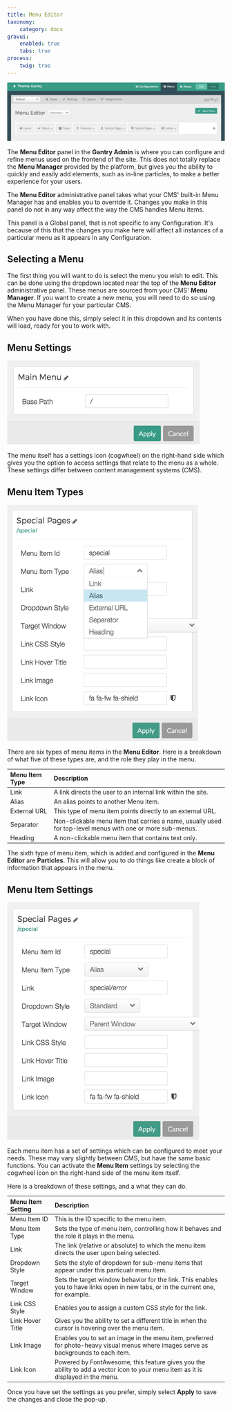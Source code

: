 ```yaml
---
title: Menu Editor
taxonomy:
    category: docs
gravui:
    enabled: true
    tabs: true
process:
    twig: true
---
```


![Menu](menu.png)

The **Menu Editor** panel in the **Gantry Admin** is where you can configure and refine menus used on the frontend of the site. This does not totally replace the **Menu Manager** provided by the platform, but gives you the ability to quickly and easily add elements, such as in-line particles, to make a better experience for your users.

The **Menu Editor** administrative panel takes what your CMS' built-in Menu Manager has and enables you to override it. Changes you make in this panel do not in any way affect the way the CMS handles Menu items.

This panel is a Global panel, that is not specific to any Configuration. It's because of this that the changes you make here will affect all instances of a particular menu as it appears in any Configuration.

Selecting a Menu
-----

The first thing you will want to do is select the menu you wish to edit. This can be done using the dropdown located near the top of the **Menu Editor** administrative panel. These menus are sourced from your CMS' **Menu Manager**. If you want to create a new menu, you will need to do so using the Menu Manager for your particular CMS.

When you have done this, simply select it in this dropdown and its contents will load, ready for you to work with.

Menu Settings
-----

![Menu Settings](menu_settings.png)

The menu itself has a settings icon (cogwheel) on the right-hand side which gives you the option to access settings that relate to the menu as a whole. These settings differ between content management systems (CMS).

Menu Item Types
-----

![Menu Item Types](menu_item_types.png)

There are six types of menu items in the **Menu Editor**. Here is a breakdown of what five of these types are, and the role they play in the menu.

| Menu Item Type | Description                                                                                               |
| :-----         | :-----                                                                                                    |
| Link           | A link directs the user to an internal link within the site.                                              |
| Alias          | An alias points to another Menu item.                                                                     |
| External URL   | This type of menu item points directly to an external URL.                                                |
| Separator      | Non-clickable menu item that carries a name, usually used for top-level menus with one or more sub-menus. |
| Heading        | A non-clickable menu item that contains text only.                                                        |

The sixth type of menu item, which is added and configured in the **Menu Editor** are **Particles**. This will allow you to do things like create a block of information that appears in the menu. 

Menu Item Settings
-----

![Menu Item Settings](menu_item_settings.png)

Each menu item has a set of settings which can be configured to meet your needs. These may vary slightly between CMS, but have the same basic functions. You can activate the **Menu Item** settings by selecting the cogwheel icon on the right-hand side of the menu item itself.

Here is a breakdown of these settings, and a what they can do.

| Menu Item Setting | Description                                                                                                                          |
| :-----            | :-----                                                                                                                               |
| Menu Item ID      | This is the ID specific to the menu item.                                                                                            |
| Menu Item Type    | Sets the type of menu item, controlling how it behaves and the role it plays in the menu.                                            |
| Link              | The link (relative or absolute) to which the menu item directs the user upon being selected.                                         |
| Dropdown Style    | Sets the style of dropdown for sub-menu items that appear under this particualr menu item.                                           |
| Target Window     | Sets the target window behavior for the link. This enables you to have links open in new tabs, or in the current one, for example.   |
| Link CSS Style    | Enables you to assign a custom CSS style for the link.                                                                               |
| Link Hover Title  | Gives you the ability to set a different title in when the cursor is hovering over the menu item.                                    |
| Link Image        | Enables you to set an image in the menu item, preferred for photo-heavy visual menus where images serve as backgrounds to each item. |
| Link Icon         | Powered by FontAwesome, this feature gives you the ability to add a vector icon to your menu item as it is displayed in the menu.    |

Once you have set the settings as you prefer, simply select **Apply** to save the changes and close the pop-up.